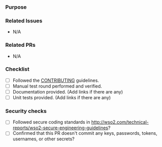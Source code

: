 ### Purpose
<!-- Describe the problem, feature, improvement or the change introduces by the PR briefly. Add screenshots/GIFs if UI/UX changes are introduced. -->

### Related Issues
- N/A

### Related PRs
- N/A

### Checklist
- [ ] Followed the [CONTRIBUTING](https://github.com/asgardeo/javascript/blob/main/CONTRIBUTING.md) guidelines.
- [ ] Manual test round performed and verified.
- [ ] Documentation provided. (Add links if there are any)
- [ ] Unit tests provided. (Add links if there are any)

### Security checks
- [ ] Followed secure coding standards in http://wso2.com/technical-reports/wso2-secure-engineering-guidelines?
- [ ] Confirmed that this PR doesn't commit any keys, passwords, tokens, usernames, or other secrets?
